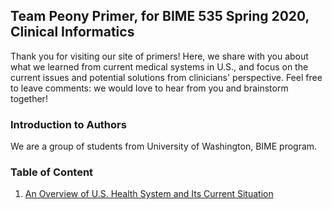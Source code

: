 ## Team Peony Primer, for BIME 535 Spring 2020, Clinical Informatics

Thank you for visiting our site of primers! Here, we share with you about what we learned from current medical systems in U.S., and focus on the current issues and potential solutions from clinicians' perspective. Feel free to leave comments: we would love to hear from you and brainstorm together!

### Introduction to Authors

We are a group of students from University of Washington, BIME program.

### Table of Content

1. [An Overview of U.S. Health System and Its Current Situation](https://github.com/pristineliving/Team-Peony-Primer/issues/1)


